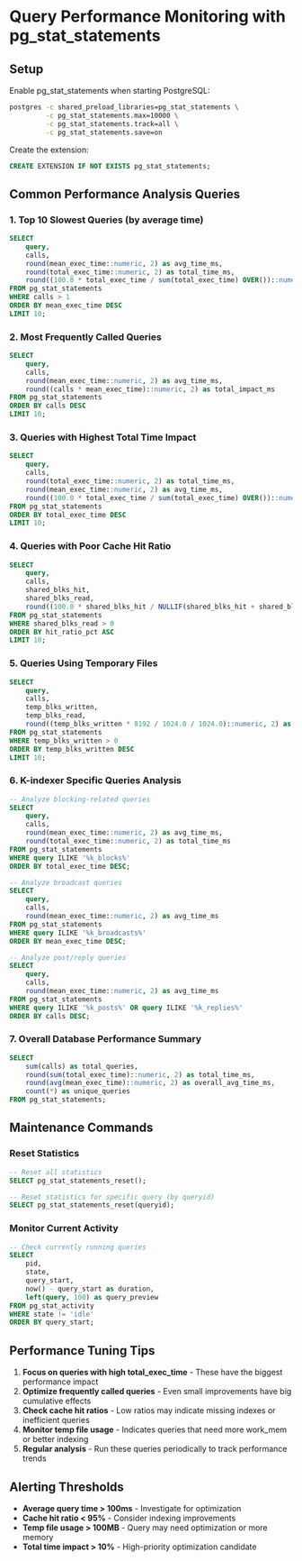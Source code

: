 # Query Performance Monitoring with pg_stat_statements

## Setup

Enable pg_stat_statements when starting PostgreSQL:

```bash
postgres -c shared_preload_libraries=pg_stat_statements \
         -c pg_stat_statements.max=10000 \
         -c pg_stat_statements.track=all \
         -c pg_stat_statements.save=on
```

Create the extension:
```sql
CREATE EXTENSION IF NOT EXISTS pg_stat_statements;
```

## Common Performance Analysis Queries

### 1. Top 10 Slowest Queries (by average time)
```sql
SELECT
    query,
    calls,
    round(mean_exec_time::numeric, 2) as avg_time_ms,
    round(total_exec_time::numeric, 2) as total_time_ms,
    round((100.0 * total_exec_time / sum(total_exec_time) OVER())::numeric, 2) as percentage
FROM pg_stat_statements
WHERE calls > 1
ORDER BY mean_exec_time DESC
LIMIT 10;
```

### 2. Most Frequently Called Queries
```sql
SELECT
    query,
    calls,
    round(mean_exec_time::numeric, 2) as avg_time_ms,
    round((calls * mean_exec_time)::numeric, 2) as total_impact_ms
FROM pg_stat_statements
ORDER BY calls DESC
LIMIT 10;
```

### 3. Queries with Highest Total Time Impact
```sql
SELECT
    query,
    calls,
    round(total_exec_time::numeric, 2) as total_time_ms,
    round(mean_exec_time::numeric, 2) as avg_time_ms,
    round((100.0 * total_exec_time / sum(total_exec_time) OVER())::numeric, 2) as percentage
FROM pg_stat_statements
ORDER BY total_exec_time DESC
LIMIT 10;
```

### 4. Queries with Poor Cache Hit Ratio
```sql
SELECT
    query,
    calls,
    shared_blks_hit,
    shared_blks_read,
    round((100.0 * shared_blks_hit / NULLIF(shared_blks_hit + shared_blks_read, 0))::numeric, 2) as hit_ratio_pct
FROM pg_stat_statements
WHERE shared_blks_read > 0
ORDER BY hit_ratio_pct ASC
LIMIT 10;
```

### 5. Queries Using Temporary Files
```sql
SELECT
    query,
    calls,
    temp_blks_written,
    temp_blks_read,
    round((temp_blks_written * 8192 / 1024.0 / 1024.0)::numeric, 2) as temp_mb_written
FROM pg_stat_statements
WHERE temp_blks_written > 0
ORDER BY temp_blks_written DESC
LIMIT 10;
```

### 6. K-indexer Specific Queries Analysis
```sql
-- Analyze blocking-related queries
SELECT
    query,
    calls,
    round(mean_exec_time::numeric, 2) as avg_time_ms,
    round(total_exec_time::numeric, 2) as total_time_ms
FROM pg_stat_statements
WHERE query ILIKE '%k_blocks%'
ORDER BY total_exec_time DESC;

-- Analyze broadcast queries
SELECT
    query,
    calls,
    round(mean_exec_time::numeric, 2) as avg_time_ms
FROM pg_stat_statements
WHERE query ILIKE '%k_broadcasts%'
ORDER BY mean_exec_time DESC;

-- Analyze post/reply queries
SELECT
    query,
    calls,
    round(mean_exec_time::numeric, 2) as avg_time_ms
FROM pg_stat_statements
WHERE query ILIKE '%k_posts%' OR query ILIKE '%k_replies%'
ORDER BY calls DESC;
```

### 7. Overall Database Performance Summary
```sql
SELECT
    sum(calls) as total_queries,
    round(sum(total_exec_time)::numeric, 2) as total_time_ms,
    round(avg(mean_exec_time)::numeric, 2) as overall_avg_time_ms,
    count(*) as unique_queries
FROM pg_stat_statements;
```

## Maintenance Commands

### Reset Statistics
```sql
-- Reset all statistics
SELECT pg_stat_statements_reset();

-- Reset statistics for specific query (by queryid)
SELECT pg_stat_statements_reset(queryid);
```

### Monitor Current Activity
```sql
-- Check currently running queries
SELECT
    pid,
    state,
    query_start,
    now() - query_start as duration,
    left(query, 100) as query_preview
FROM pg_stat_activity
WHERE state != 'idle'
ORDER BY query_start;
```

## Performance Tuning Tips

1. **Focus on queries with high total_exec_time** - These have the biggest performance impact
2. **Optimize frequently called queries** - Even small improvements have big cumulative effects
3. **Check cache hit ratios** - Low ratios may indicate missing indexes or inefficient queries
4. **Monitor temp file usage** - Indicates queries that need more work_mem or better indexing
5. **Regular analysis** - Run these queries periodically to track performance trends

## Alerting Thresholds

- **Average query time > 100ms** - Investigate for optimization
- **Cache hit ratio < 95%** - Consider indexing improvements
- **Temp file usage > 100MB** - Query may need optimization or more memory
- **Total time impact > 10%** - High-priority optimization candidate